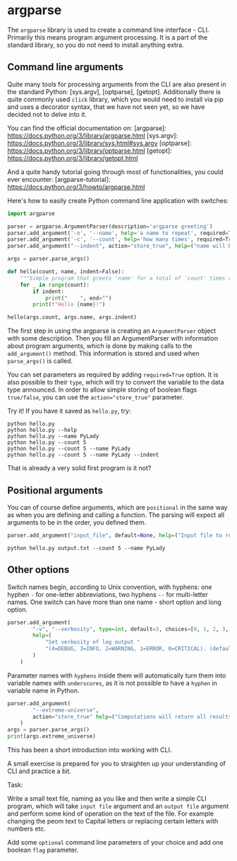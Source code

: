 argparse
========

The `argparse` library is used to create a command line interface - CLI.
Primarily this means program argument processing. It is a part of the standard library, so you do not need to
install anything extra.

## Command line arguments

Quite many tools for processing arguments from the CLI are also present in the standard Python:
[sys.argv], [optparse], [getopt].
Additionally there is quite commonly used `click` library, which you would need to install via pip
and uses a decorator syntax, that we have not seen yet, so we have decided not to delve into it.

You can find the official documentation on:
[argparse]: https://docs.python.org/3/library/argparse.html
[sys.argv]: https://docs.python.org/3/library/sys.html#sys.argv
[optparse]: https://docs.python.org/3/library/optparse.html
[getopt]: https://docs.python.org/3/library/getopt.html

And a quite handy tutorial going through most of functionalities, you could ever encounter:
[argparse-tutorial]: https://docs.python.org/3/howto/argparse.html

Here's how to easily create Python command line application with switches:

```python
import argparse

parser = argparse.ArgumentParser(description='argparse greeting')
parser.add_argument('-n', '--name', help='a name to repeat', required=True)
parser.add_argument('-c', '--count', help='how many times', required=True, type=int)
parser.add_argument("--indent", action="store_true", help=("name will be indented by 4 spaces"))

args = parser.parse_args()

def hello(count, name, indent=False):
    """Simple program that greets 'name' for a total of 'count' times and optionally indents."""
    for _ in range(count):
        if indent:
            print("    ", end="")
        print(f"Hello {name}!")

hello(args.count, args.name, args.indent)
```

The first step in using the argparse is creating an `ArgumentParser` object with some description.
Then you fill an ArgumentParser with information about program
arguments, which is done by making calls to the `add_argument()` method.
This information is stored and used when `parse_args()` is called.

You can set parameters as required by adding `required=True` option.
It is also possible to their `type`, which will try to convert the variable to the data type announced.
In order to allow simple storing of boolean flags `true/false`, you can use the `action="store_true"` parameter.

Try it! If you have it saved as `hello.py`, try:

```console
python hello.py
python hello.py --help
python hello.py --name PyLady
python hello.py --count 5
python hello.py --count 5 --name PyLady
python hello.py --count 5 --name PyLady --indent
```

That is already a very solid first program is it not?

## Positional arguments

You can of course define arguments, which are `positional` in the same way as when you are defining and calling
a function. The parsing will expect all arguments to be in the order, you defined them.

```python
parser.add_argument("input_file", default=None, help=("Input file to read"))
```

```console
python hello.py output.txt --count 5 --name PyLady

```

## Other options

Switch names begin, according to Unix convention, with hyphens: one hyphen `-`
for one-letter abbreviations, two hyphens `--` for multi-letter names.
One switch can have more than one name - short option and long option.

```python
parser.add_argument(
        "-v", "--verbosity", type=int, default=3, choices=[0, 1, 2, 3, 4],
        help=(
            "Set verbosity of log output "
            "(4=DEBUG, 3=INFO, 2=WARNING, 1=ERROR, 0=CRITICAL). (default: 3)"
        )
    )
```

Parameter names with `hyphens` inside them will automatically turn them into variable names 
with `underscores`, as it is not possible to have a `hyphen` in variable name in Python.

```python
parser.add_argument(
        "--extreme-universe",
        action="store_true" help=("Computations will return all results to the power of 2.")
    )
args = parser.parse_args()
print(args.extreme_universe)

```
This has been a short introduction into working with CLI.

A small exercise is prepared for you to straighten up your understanding of CLI and practice a bit.

Task:

Write a small text file, naming as you like and then write a simple CLI program, which will take `input file` argument and an `output file` argument and perform some kind of operation on the text of the file. For example changing the peom text to Capital letters or replacing certain letters with numbers etc.

Add some `optional` command line parameters of your choice and add one boolean `flag` parameter.
